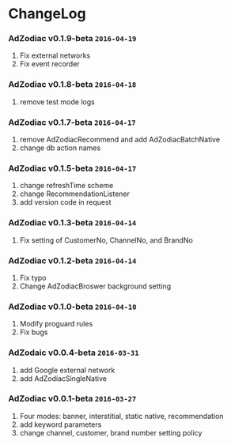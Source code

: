 # ChangeLog

### AdZodiac v0.1.9-beta `2016-04-19`

1. Fix external networks
2. Fix event recorder

### AdZodiac v0.1.8-beta `2016-04-18`

1. remove test mode logs

### AdZodiac v0.1.7-beta `2016-04-17`

1. remove AdZodiacRecommend and add AdZodiacBatchNative
2. change db action names

### AdZodiac v0.1.5-beta `2016-04-17`

1. change refreshTime scheme
2. change RecommendationListener
3. add version code in request

### AdZodiac v0.1.3-beta `2016-04-14`

1. Fix setting of CustomerNo, ChannelNo, and BrandNo

### AdZodiac v0.1.2-beta `2016-04-14`

1. Fix typo
2. Change AdZodiacBroswer background setting

### AdZodiac v0.1.0-beta `2016-04-10`

1. Modify proguard rules
2. Fix bugs

### AdZodaic v0.0.4-beta `2016-03-31`

1. add Google external network
2. add AdZodiacSingleNative

### AdZodiac v0.0.1-beta `2016-03-27`

1. Four modes: banner, interstitial, static native, recommendation
2. add keyword parameters
3. change channel, customer, brand number setting policy

